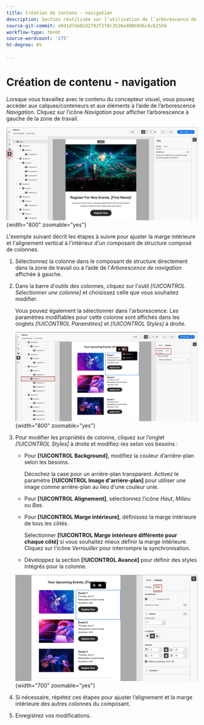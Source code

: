 ```yaml
---
title: Création de contenu - navigation
description: Section réutilisée sur l’utilisation de l’arborescence de navigation pour la création de contenu
source-git-commit: e041d7eb02d2792f2f8c3526ed80b9d6c6cb1556
workflow-type: tm+mt
source-wordcount: '275'
ht-degree: 6%

---
```


# Création de contenu - navigation

Lorsque vous travaillez avec le contenu du concepteur visuel, vous pouvez accéder aux calques/conteneurs et aux éléments à l’aide de l’arborescence _Navigation_. Cliquez sur l’icône _Navigation_ pour afficher l’arborescence à gauche de la zone de travail.

![Accéder aux couches de contenu](../assets/content-design-shared/content-design-layers.png){width="800" zoomable="yes"}

L&#39;exemple suivant décrit les étapes à suivre pour ajuster la marge intérieure et l&#39;alignement vertical à l&#39;intérieur d&#39;un composant de structure composé de colonnes.

1. Sélectionnez la colonne dans le composant de structure directement dans la zone de travail ou à l’aide de l’_Arborescence de navigation_ affichée à gauche.

1. Dans la barre d&#39;outils des colonnes, cliquez sur l&#39;outil _[!UICONTROL Sélectionner une colonne]_ et choisissez celle que vous souhaitez modifier.

   Vous pouvez également la sélectionner dans l&#39;arborescence. Les paramètres modifiables pour cette colonne sont affichés dans les onglets _[!UICONTROL Paramètres]_ et _[!UICONTROL Styles]_ à droite.

   ![Composants de colonne affichés dans le concepteur visuel](../assets/content-design-shared/content-design-layers-column-select.png){width="800" zoomable="yes"}

1. Pour modifier les propriétés de colonne, cliquez sur l’onglet _[!UICONTROL Styles]_ à droite et modifiez-les selon vos besoins :

   * Pour **[!UICONTROL Background]**, modifiez la couleur d’arrière-plan selon les besoins.

     Décochez la case pour un arrière-plan transparent. Activez le paramètre **[!UICONTROL Image d&#39;arrière-plan]** pour utiliser une image comme arrière-plan au lieu d&#39;une couleur unie.

   * Pour **[!UICONTROL Alignement]**, sélectionnez l’icône _Haut_, _Milieu_ ou _Bas_.
   * Pour **[!UICONTROL Marge intérieure]**, définissez la marge intérieure de tous les côtés.

     Sélectionner **[!UICONTROL Marge intérieure différente pour chaque côté]** si vous souhaitez mieux définir la marge intérieure. Cliquez sur l’icône _Verrouiller_ pour interrompre la synchronisation.

   * Développez la section **[!UICONTROL Avancé]** pour définir des styles intégrés pour la colonne.

   ![Modifier les styles de la colonne sélectionnée](../assets/content-design-shared/content-design-layers-column-styles.png){width="700" zoomable="yes"}

1. Si nécessaire, répétez ces étapes pour ajuster l’alignement et la marge intérieure des autres colonnes du composant.

1. Enregistrez vos modifications.
